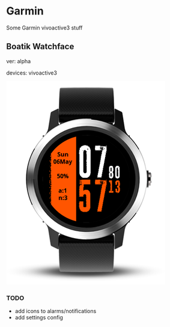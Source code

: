 # Garmin
Some Garmin vivoactive3 stuff


## Boatik Watchface
ver: alpha

devices: vivoactive3

![Alt text](/Watchface/BoatikWF/screens/screenshot1.png?raw=true "Screenshot")

### TODO
* add icons to alarms/notifications
* add settings config

